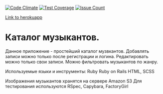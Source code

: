 [![Code Climate](https://codeclimate.com/github/Hunk13/musicians/badges/gpa.svg)](https://codeclimate.com/github/Hunk13/musicians)
[![Test Coverage](https://codeclimate.com/github/Hunk13/musicians/badges/coverage.svg)](https://codeclimate.com/github/Hunk13/musicians/coverage)
[![Issue Count](https://codeclimate.com/github/Hunk13/musicians/badges/issue_count.svg)](https://codeclimate.com/github/Hunk13/musicians)

[Link to herokuapp](https://music-for-itibo.herokuapp.com/)

# Каталог музыкантов.

Данное приложение - простейший каталог музвкантов. Добавлять записи можно
только после регистрации и логина. Редактировать можно только свои записи.
Можно фильтровать музыкантов по жанру.

Используемые языки и инструменты:
Ruby
Ruby on Rails
HTML, SCSS

Изображения музыкантов хранятся на сервере Amazon S3
Для тестирования используются RSpec, Capybara, FactoryGirl
